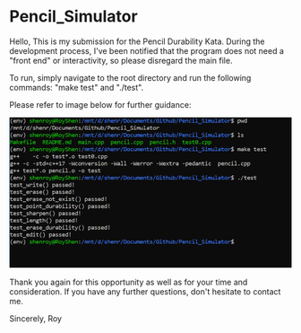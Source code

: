 # Pencil_Simulator
Hello,
This is my submission for the Pencil Durability Kata. During the development process, I've been notified that the program does not need a "front end" or interactivity, so please disregard the main file. 

To run, simply navigate to the root directory and run the following commands: "make test" and "./test". 

Please refer to image below for further guidance:

![demo](https://github.com/RoyTheRoyalBoy/Pencil_Simulator/blob/master/commands.png)

Thank you again for this opportunity as well as for your time and consideration. If you have any further questions, don't hesitate to contact me. 

Sincerely, 
Roy

